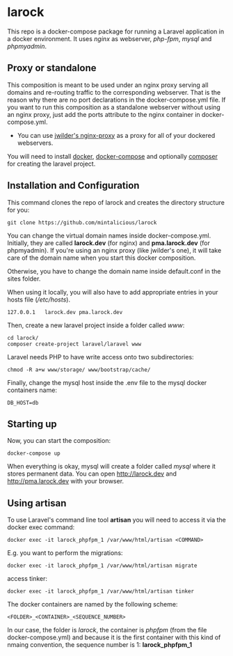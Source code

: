 # larock

This repo is a docker-compose package for running a Laravel application in a docker environment.
It uses *nginx* as webserver, *php-fpm*, *mysql* and *phpmyadmin*.

## Proxy or standalone

This composition is meant to be used under an nginx proxy serving all domains and re-routing traffic to the corresponding webserver.
That is the reason why there are no port declarations in the docker-compose.yml file. If you want to run this composition as a standalone webserver without using an nginx proxy, just add the ports attribute to the nginx container in docker-compose.yml.

* You can use [jwilder's nginx-proxy](https://hub.docker.com/r/jwilder/nginx-proxy/) as a proxy for all of your dockered webservers.

You will need to install [docker](https://docs.docker.com/engine/installation/), [docker-compose](https://docs.docker.com/compose/install/) and optionally [composer](https://getcomposer.org/download/) for creating the laravel project.

## Installation and Configuration

This command clones the repo of larock and creates the directory structure for you:

    git clone https://github.com/mintalicious/larock

You can change the virtual domain names inside docker-compose.yml. Initially, they are called **larock.dev** (for nginx) and **pma.larock.dev** (for phpmyadmin). If you're using an nginx proxy (like jwilder's one), it will take care of the domain name when you start this docker composition.

Otherwise, you have to change the domain name inside default.conf in the sites folder.

When using it locally, you will also have to add appropriate entries in your hosts file (*/etc/hosts*).

	127.0.0.1	larock.dev pma.larock.dev

Then, create a new laravel project inside a folder called *www*:

    cd larock/
    composer create-project laravel/laravel www

Laravel needs PHP to have write access onto two subdirectories:
	
    chmod -R a+w www/storage/ www/bootstrap/cache/

Finally, change the mysql host inside the .env file to the mysql docker containers name:

    DB_HOST=db

## Starting up

Now, you can start the composition:

    docker-compose up

When everything is okay, mysql will create a folder called *mysql* where it stores permanent data. You can open http://larock.dev and http://pma.larock.dev with your browser.

## Using artisan

To use Laravel's command line tool **artisan** you will need to access it via the docker exec command:

    docker exec -it larock_phpfpm_1 /var/www/html/artisan <COMMAND>

E.g. you want to perform the migrations:

    docker exec -it larock_phpfpm_1 /var/www/html/artisan migrate

access tinker:

    docker exec -it larock_phpfpm_1 /var/www/html/artisan tinker

The docker containers are named by the following scheme:

    <FOLDER>_<CONTAINER>_<SEQUENCE_NUMBER>

In our case, the folder is *larock*, the container is *phpfpm* (from the file docker-compose.yml) and because it is the first container with this kind of nmaing convention, the sequence number is 1: **larock_phpfpm_1**
